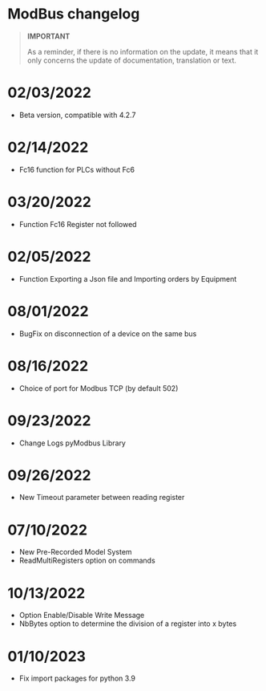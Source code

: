 # ModBus changelog

>**IMPORTANT**
>
>As a reminder, if there is no information on the update, it means that it only concerns the update of documentation, translation or text.

# 02/03/2022

- Beta version, compatible with 4.2.7

# 02/14/2022

- Fc16 function for PLCs without Fc6

# 03/20/2022

- Function Fc16 Register not followed

# 02/05/2022

- Function Exporting a Json file and Importing orders by Equipment 

# 08/01/2022

- BugFix on disconnection of a device on the same bus

# 08/16/2022

- Choice of port for Modbus TCP (by default 502)

# 09/23/2022

- Change Logs pyModbus Library

# 09/26/2022

- New Timeout parameter between reading register

# 07/10/2022

- New Pre-Recorded Model System
- ReadMultiRegisters option on commands

# 10/13/2022

- Option Enable/Disable Write Message
- NbBytes option to determine the division of a register into x bytes

# 01/10/2023

- Fix import packages for python 3.9
